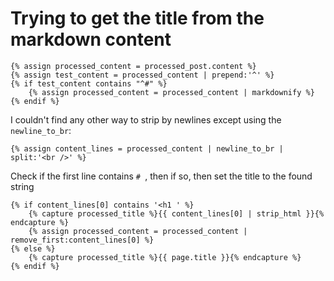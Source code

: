# Trying to get the title from the markdown content

    {% assign processed_content = processed_post.content %}
    {% assign test_content = processed_content | prepend:'^' %}
    {% if test_content contains "^#" %}
        {% assign processed_content = processed_content | markdownify %}
    {% endif %}

I couldn't find any other way to strip by newlines except using the `newline_to_br`:

    {% assign content_lines = processed_content | newline_to_br | split:'<br />' %}

Check if the first line contains `# `, then if so, then set the title to the found string

    {% if content_lines[0] contains '<h1 ' %}
        {% capture processed_title %}{{ content_lines[0] | strip_html }}{% endcapture %}
        {% assign processed_content = processed_content | remove_first:content_lines[0] %}
    {% else %}
        {% capture processed_title %}{{ page.title }}{% endcapture %}
    {% endif %}
